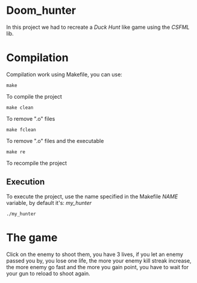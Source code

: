# Doom_hunter

In this project we had to recreate a _Duck Hunt_ like game using the _CSFML_ lib.

# Compilation

Compilation work using Makefile, you can use:

```
make
```

To compile the project

```
make clean
```

To remove ".o" files

```
make fclean
```

To remove ".o" files and the executable

```
make re
```

To recompile the project

## Execution

To execute the project, use the name specified in the Makefile _NAME_ variable, by default it's: _my_hunter_

```
./my_hunter
```

# The game

Click on the enemy to shoot them, you have 3 lives, if you let an enemy passed you by, you lose one life, the more your enemy kill streak increase, the more enemy go fast and the more you gain point, you have to wait for your gun to reload to shoot again.
